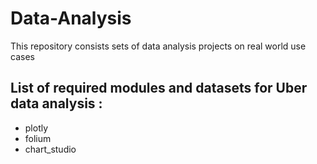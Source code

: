 # Data-Analysis
This repository consists sets of  data analysis projects on real world use cases

## List of required modules and datasets for Uber data analysis :

* plotly
* folium
* chart_studio
  
